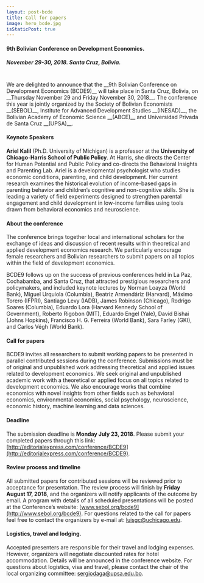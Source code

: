 ```yaml
---
layout: post-bcde
title: Call for papers
image: hero_bcde.jpg
isStaticPost: true
---
```


#### 9th Bolivian Conference on Development Economics.
##### November 29-30, 2018. Santa Cruz, Bolivia.
<br>
We are delighted to announce that the __9th Bolivian Conference on Development Economics (BCDE9)__ will take place in Santa Cruz, Bolivia, on __Thursday November 29 and Friday November 30, 2018__. The conference this year is jointly organized by the Society of Bolivian Economists __(SEBOL)__, Institute for Advanced Development Studies __(INESAD)__, the Bolivian Academy of Economic Science __(ABCE)__ and Universidad Privada de Santa Cruz __(UPSA)__.

#### Keynote Speakers
__Ariel Kalil__ (Ph.D. University of Michigan) is a professor at the __University of Chicago-Harris School of Public Policy__. At Harris, she directs the Center for Human Potential and Public Policy and co-directs the Behavioral Insights and Parenting Lab. Ariel is a developmental psychologist who studies economic conditions, parenting, and child development. Her current research examines the historical evolution of income-based gaps in parenting behavior and children’s cognitive and non-cognitive skills. She is leading a variety of field experiments designed to strengthen parental engagement and child development in low-income families using tools drawn from behavioral economics and neuroscience.

#### About the conference
The conference brings together local and international scholars for the exchange of ideas and discussion of recent results within theoretical and applied development economics research. We particularly encourage female researchers and Bolivian researchers to submit papers on all topics within the field of development economics.

BCDE9 follows up on the success of previous conferences held in La Paz, Cochabamba, and Santa Cruz, that attracted prestigious researchers and policymakers, and included keynote lectures by Norman Loayza (World Bank), Miguel Urquiola (Columbia), Beatriz Armendáriz (Harvard), Máximo Torero (IFPRI), Santiago Levy (IADB), James Robinson (Chicago), Rodrigo Soares (Columbia), Eduardo Lora (Harvard Kennedy School of Government), Roberto Rigobon (MIT), Eduardo Engel (Yale), David Bishai (Johns Hopkins), Francisco H. G. Ferreira (World Bank), Sara Farley (GKI), and Carlos Végh (World Bank).

#### Call for papers
BCDE9 invites all researchers to submit working papers to be presented in parallel contributed sessions during the conference. Submissions must be of original and unpublished work addressing theoretical and applied issues related to development economics.  We seek original and unpublished academic work with a theoretical or applied focus on all topics related to development economics. We also encourage works that combine economics with novel insights from other fields such as behavioral economics, environmental economics, social psychology, neuroscience, economic history, machine learning and data sciences.

#### Deadline
The submission deadline is __Monday July 23, 2018__. Please submit your completed papers through this link: [http://editorialexpress.com/conference/BCDE9](http://editorialexpress.com/conference/BCDE9).

#### Review process and timeline
All submitted papers for contributed sessions will be reviewed prior to acceptance for presentation. The review process will finish by __Friday August 17, 2018__, and the organizers will notify applicants of the outcome by email.  A program with details of all scheduled presentations will be posted at the Conference’s website: [www.sebol.org/bcde9](http://www.sebol.org/bcde9). For questions related to the call for papers feel free to contact the organizers by e-mail at: [luisgc@uchicago.edu](mailto:luisgc@uchicago.edu).

#### Logistics, travel and lodging.
Accepted presenters are responsible for their travel and lodging expenses. However, organizers will negotiate discounted rates for hotel accommodation. Details will be announced in the conference website. For questions about logistics, visa and travel, please contact the chair of the local organizing committee: [sergiodaga@upsa.edu.bo](mailto:sergiodaga@upsa.edu.bo).
